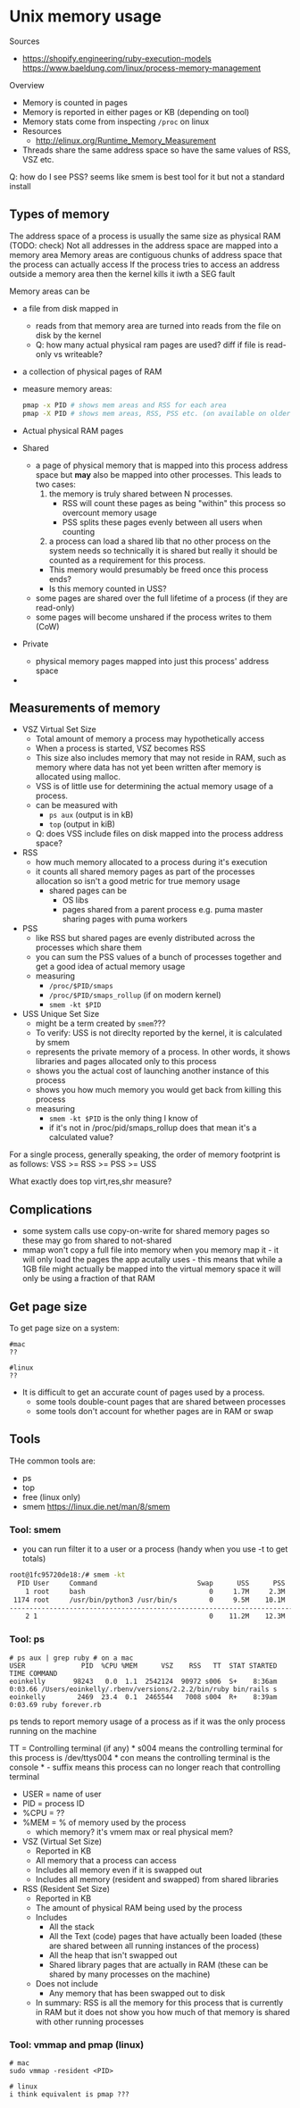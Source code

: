 # Unix memory usage

Sources

* https://shopify.engineering/ruby-execution-models
https://www.baeldung.com/linux/process-memory-management


Overview

* Memory is counted in pages
* Memory is reported in either pages or KB (depending on tool)
* Memory stats come from inspecting `/proc` on linux
* Resources
    * http://elinux.org/Runtime_Memory_Measurement
* Threads share the same address space so have the same values of RSS, VSZ etc.

Q: how do I see PSS? seems like smem is best tool for it but not a standard install

## Types of memory

The address space of a process is usually the same size as physical RAM (TODO: check)
Not all addresses in the address space are mapped into a memory area
Memory areas are contiguous chunks of address space that the process can actually access
If the process tries to access an address outside a memory area then the kernel kills it iwth a SEG fault

Memory areas can be

* a file from disk mapped in
    * reads from that memory area are turned into reads from the file on disk by the kernel
    * Q: how many actual physical ram pages are used? diff if file is read-only vs writeable?
* a collection of physical pages of RAM
* measure memory areas:
    ```bash
    pmap -x PID # shows mem areas and RSS for each area
    pmap -X PID # shows mem areas, RSS, PSS etc. (on available on older kernels)
    ```


* Actual physical RAM pages
* Shared
    * a page of physical memory that is mapped into this process address space but **may** also be mapped into other processes. This leads to two cases:
        1. the memory is truly shared between N processes.
            * RSS will count these pages as being "within" this process so overcount memory usage
            * PSS splits these pages evenly between all users when counting
        2. a process can load a shared lib that no other process on the system needs so technically it is shared but really it should be counted as a requirement for this process.
        * This memory would presumably be freed once this process ends?
        * Is this memory counted in USS?
    * some pages are shared over the full lifetime of a process (if they are read-only)
    * some pages will become unshared if the process writes to them (CoW)
* Private
    * physical memory pages mapped into just this process' address space
*

## Measurements of memory

* VSZ Virtual Set Size
    * Total amount of memory a process may hypothetically access
    * When a process is started, VSZ becomes RSS
    * This size also includes memory that may not reside in RAM, such as memory where data has not yet been written after memory is allocated using malloc.
    * VSS is of little use for determining the actual memory usage of a process.
    * can be measured with
        * `ps aux` (output is in kB)
        * `top` (output in kiB)
    * Q: does VSS include files on disk mapped into the process address space?
* RSS
    * how much memory allocated to a process during it's execution
    * it counts all shared memory pages as part of the processes allocation so isn't a good metric for true memory usage
        * shared pages can be
            * OS libs
            * pages shared from a parent process e.g. puma master sharing pages with puma workers
* PSS
    * like RSS but shared pages are evenly distributed across the processes which share them
    * you can sum the PSS values of a bunch of processes together and get a good idea of actual memory usage
    * measuring
        * `/proc/$PID/smaps`
        * `/proc/$PID/smaps_rollup` (if on modern kernel)
        * `smem -kt $PID`
* USS Unique Set Size
    * might be a term created by `smem`???
    * To verify: USS is not direclty reported by the kernel, it is calculated by smem
    * represents the private memory of a process. In other words, it shows libraries and pages allocated only to this process
    * shows you the actual cost of launching another instance of this process
    * shows you how much memory you would get back from killing this process
    * measuring
        * `smem -kt $PID` is the only thing I know of
        * if it's not in /proc/pid/smaps_rollup does that mean it's a calculated value?

For a single process, generally speaking, the order of memory footprint is as follows: VSS >= RSS >= PSS >= USS

What exactly does top virt,res,shr measure?

## Complications

* some system calls use copy-on-write for shared memory pages so these may go
  from shared to not-shared
* mmap won't copy a full file into memory when you memory map it - it will only
  load the pages the app acutally uses - this means that while a 1GB file might
  actually be mapped into the virtual memory space it will only be using a
  fraction of that RAM

## Get page size

To get page size on a system:

```
#mac
??

#linux
??
```

* It is difficult to get an accurate count of pages used by a process.
    * some tools double-count pages that are shared between processes
    * some tools don't account for whether pages are in RAM or swap

## Tools

THe common tools are:

* ps
* top
* free (linux only)
* smem https://linux.die.net/man/8/smem

### Tool: smem

* you can run filter it to a user or a process (handy when you use -t to get totals)

```bash
root@1fc95720de18:/# smem -kt
  PID User     Command                         Swap      USS      PSS      RSS
    1 root     bash                               0     1.7M     2.3M     2.9M
 1174 root     /usr/bin/python3 /usr/bin/s        0     9.5M    10.1M    10.7M
-------------------------------------------------------------------------------
    2 1                                           0    11.2M    12.3M    13.5M
```

### Tool: ps

```
# ps aux | grep ruby # on a mac
USER              PID  %CPU %MEM      VSZ    RSS   TT  STAT STARTED      TIME COMMAND
eoinkelly       98243   0.0  1.1  2542124  90972 s006  S+    8:36am   0:03.66 /Users/eoinkelly/.rbenv/versions/2.2.2/bin/ruby bin/rails s
eoinkelly        2469  23.4  0.1  2465544   7008 s004  R+    8:39am   0:03.69 ruby forever.rb
```

ps tends to report memory usage of a process as if it was the only process running on the machine

TT = Controlling terminal (if any)
    * s004 means the controlling terminal for this process is /dev/ttys004
    * con means the controlling terminal is the console
    * - suffix means this process can no longer reach that controlling terminal
* USER = name of user
* PID = process ID
* %CPU = ??
* %MEM = % of memory used by the process
    * which memory? it's vmem max or real physical mem?
* VSZ (Virtual Set Size)
    * Reported in KB
    * All memory that a process can access
    * Includes all memory even if it is swapped out
    * Includes all memory (resident and swapped) from shared libraries
* RSS (Resident Set Size)
    * Reported in KB
    * The amount of physical RAM being used by the process
    * Includes
        * All the stack
        * All the Text (code) pages that have actually been loaded (these are
          shared between all running instances of the process)
        * All the heap that isn't swapped out
        * Shared library pages that are actually in RAM (these can be shared by
          many processes on the machine)
    * Does not include
        * Any memory that has been swapped out to disk
    * In summary: RSS is all the memory for this process that is currently in
      RAM but it does not show you how much of that memory is shared with other
      running processes


### Tool: vmmap and pmap (linux)

```
# mac
sudo vmmap -resident <PID>

# linux
i think equivalent is pmap ???
```

